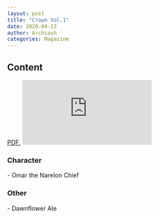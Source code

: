 ```yaml
---
layout: post
title: "Crown Vol.1"
date: 2020-04-13
author: Archiash
categories: Magazine
---
```


<h2>Content</h2>

<a href="archiash.github.io/pdfs/Crown-Vol-1.pdf" target="_blank">PDF.</a>
<embed src="https://archiash.github.io/pdfs/Crown-Vol-1.pdf" type="application/pdf" />

<h3>Character</h3>
- Omar the Narelon Chief
<h3>Other</h3>
- Dawnflower Ale

